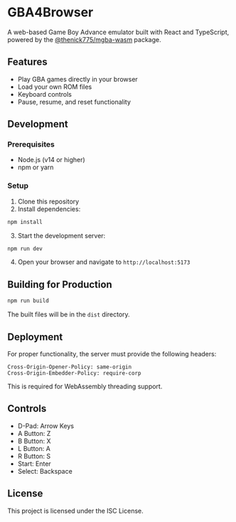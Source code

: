 # GBA4Browser

A web-based Game Boy Advance emulator built with React and TypeScript, powered by the [@thenick775/mgba-wasm](https://www.npmjs.com/package/@thenick775/mgba-wasm) package.

## Features

- Play GBA games directly in your browser
- Load your own ROM files
- Keyboard controls
- Pause, resume, and reset functionality

## Development

### Prerequisites

- Node.js (v14 or higher)
- npm or yarn

### Setup

1. Clone this repository
2. Install dependencies:

```bash
npm install
```

3. Start the development server:

```bash
npm run dev
```

4. Open your browser and navigate to `http://localhost:5173`

## Building for Production

```bash
npm run build
```

The built files will be in the `dist` directory.

## Deployment

For proper functionality, the server must provide the following headers:

```
Cross-Origin-Opener-Policy: same-origin
Cross-Origin-Embedder-Policy: require-corp
```

This is required for WebAssembly threading support.

## Controls

- D-Pad: Arrow Keys
- A Button: Z
- B Button: X
- L Button: A
- R Button: S
- Start: Enter
- Select: Backspace

## License

This project is licensed under the ISC License. 